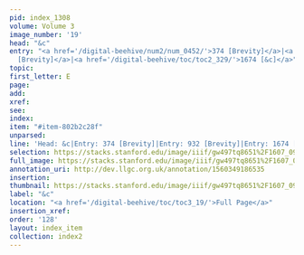 ```yaml
---
pid: index_1308
volume: Volume 3
image_number: '19'
head: "&c"
entry: "<a href='/digital-beehive/num2/num_0452/'>374 [Brevity]</a>|<a href='/digital-beehive/toc/toc2_174/'>932
  [Brevity]</a>|<a href='/digital-beehive/toc/toc2_329/'>1674 [&c]</a>"
topic: 
first_letter: E
page: 
add: 
xref: 
see: 
index: 
item: "#item-802b2c28f"
unparsed: 
line: 'Head: &c|Entry: 374 [Brevity]|Entry: 932 [Brevity]|Entry: 1674 [&c]|#item-802b2c28f'
selection: https://stacks.stanford.edu/image/iiif/gw497tq8651%2F1607_0962/879,261,609,137/full/0/default.jpg
full_image: https://stacks.stanford.edu/image/iiif/gw497tq8651%2F1607_0962/full/full/0/default.jpg
annotation_uri: http://dev.llgc.org.uk/annotation/1560349186535
insertion: 
thumbnail: https://stacks.stanford.edu/image/iiif/gw497tq8651%2F1607_0962/879,261,609,137/150,/0/default.jpg
label: "&c"
location: "<a href='/digital-beehive/toc/toc3_19/'>Full Page</a>"
insertion_xref: 
order: '128'
layout: index_item
collection: index2
---
```

